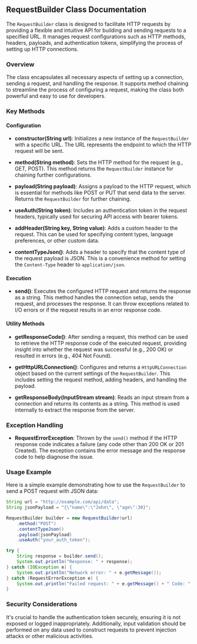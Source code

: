 ## RequestBuilder Class Documentation

The `RequestBuilder` class is designed to facilitate HTTP requests by providing a flexible and intuitive API for building and sending requests to a specified URL. It manages request configurations such as HTTP methods, headers, payloads, and authentication tokens, simplifying the process of setting up HTTP connections.

### Overview

The class encapsulates all necessary aspects of setting up a connection, sending a request, and handling the response. It supports method chaining to streamline the process of configuring a request, making the class both powerful and easy to use for developers.

### Key Methods

#### Configuration

- **constructor(String url)**: Initializes a new instance of the `RequestBuilder` with a specific URL. The URL represents the endpoint to which the HTTP request will be sent.

- **method(String method)**: Sets the HTTP method for the request (e.g., GET, POST). This method returns the `RequestBuilder` instance for chaining further configurations.

- **payload(String payload)**: Assigns a payload to the HTTP request, which is essential for methods like POST or PUT that send data to the server. Returns the `RequestBuilder` for further chaining.

- **useAuth(String token)**: Includes an authentication token in the request headers, typically used for securing API access with bearer tokens.

- **addHeader(String key, String value)**: Adds a custom header to the request. This can be used for specifying content types, language preferences, or other custom data.

- **contentTypeJson()**: Adds a header to specify that the content type of the request payload is JSON. This is a convenience method for setting the `Content-Type` header to `application/json`.

#### Execution

- **send()**: Executes the configured HTTP request and returns the response as a string. This method handles the connection setup, sends the request, and processes the response. It can throw exceptions related to I/O errors or if the request results in an error response code.

#### Utility Methods

- **getResponseCode()**: After sending a request, this method can be used to retrieve the HTTP response code of the executed request, providing insight into whether the request was successful (e.g., 200 OK) or resulted in errors (e.g., 404 Not Found).

- **getHttpURLConnection()**: Configures and returns a `HttpURLConnection` object based on the current settings of the `RequestBuilder`. This includes setting the request method, adding headers, and handling the payload.

- **getResponseBody(InputStream stream)**: Reads an input stream from a connection and returns its contents as a string. This method is used internally to extract the response from the server.

### Exception Handling

- **RequestErrorException**: Thrown by the `send()` method if the HTTP response code indicates a failure (any code other than 200 OK or 201 Created). The exception contains the error message and the response code to help diagnose the issue.

### Usage Example

Here is a simple example demonstrating how to use the `RequestBuilder` to send a POST request with JSON data:

```java
String url = "http://example.com/api/data";
String jsonPayload = "{\"name\":\"John\", \"age\":30}";

RequestBuilder builder = new RequestBuilder(url)
    .method("POST")
    .contentTypeJson()
    .payload(jsonPayload)
    .useAuth("your_auth_token");

try {
    String response = builder.send();
    System.out.println("Response: " + response);
} catch (IOException e) {
    System.out.println("Network error: " + e.getMessage());
} catch (RequestErrorException e) {
    System.out.println("Failed request: " + e.getMessage() + " Code: " + e.getResponseCode());
}
```

### Security Considerations

It's crucial to handle the authentication token securely, ensuring it is not exposed or logged inappropriately. Additionally, input validation should be performed on any data used to construct requests to prevent injection attacks or other malicious activities.
